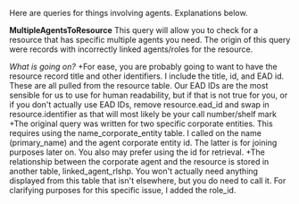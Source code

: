 Here are queries for things involving agents. Explanations below.

**MultipleAgentsToResource**
This query will allow you to check for a resource that has specific multiple agents you need. The origin of this query were records with incorrectly linked agents/roles for the resource.

_What is going on?_
+For ease, you are probably going to want to have the resource record title and other identifiers. I include the title, id, and EAD id. These are all pulled from the resource table. Our EAD IDs are the most sensible for us to use for human readability, but if that is not true for you, or if you don't actually use EAD IDs, remove resource.ead_id and swap in resource.identifier as that will most likely be your call number/shelf mark
+The original query was written for two specific corporate entities. This requires using the name_corporate_entity table. I called on the name (primary_name) and the agent corporate entity id. The latter is for joining purposes later on. You also may prefer using the id for retrieval. 
+The relationship between the corporate agent and the resource is stored in another table, linked_agent_rlshp. You won't actually need anything displayed from this table that isn't elsewhere, but you do need to call it. For clarifying purposes for this specific issue, I added the role_id.

